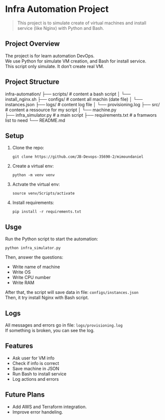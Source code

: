 # Infra Automation Project

> This project is to simulate create of virtual machines and install service (like Nginx) with Python and Bash.

## Project Overview

The project is for learn automation DevOps.  
We use Python for simulate VM creation, and Bash for install service.  
This script only simulate. It don’t create real VM.

## Project Structure



infra-automation/
├── scripts/               # content a bash script
│   └── install_nginx.sh
├── configs/               # content all machin (date file)
│   └── instances.json
├── logs/                  # content log file
│   └── provisioning.log
├── src/                   # content a ressource for my script 
│   └── machine.py        
├── infra_simulator.py     # a main script
├── requirements.txt       # a framwors list to need 
└── README.md


## Setup

1. Clone the repo:
   ```
   git clone https://github.com/JB-Devops-35690-2/mimoundaniel
   ```

2. Create a virtual env:
   ```
   python -m venv venv
   ```

3. Actvate the virtual env:
   ```
   source venv/Scripts/activate  
   ```

4. Install requirements:
   ```
   pip install -r requirements.txt
   ```

## Usge

Run the Python script to start the automation:
```
python infra_simulator.py
```


Then, answer the questions:
- Write name of machine
- Write OS 
- Write CPU number
- Write RAM 

After that, the script will save data in file: `configs/instances.json`  
Then, it try install Nginx with Bash script.


## Logs

All messages and errors go in file: `logs/provisioning.log`  
If something is broken, you can see the log.

## Features

- Ask user for VM info
- Check if info is correct
- Save machine in JSON
- Run Bash to install service
- Log actions and errors

## Future Plans
- Add AWS and Terraform integration.
- Improve error handeling.

